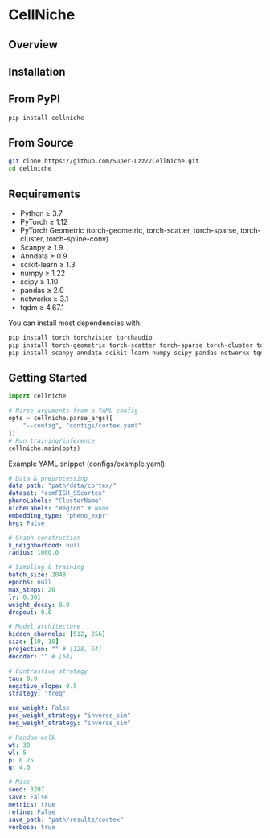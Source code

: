 
# CellNiche

## Overview


## Installation
## From PyPI
```bash
pip install cellniche
```
## From Source
```bash
git clone https://github.com/Super-LzzZ/CellNiche.git
cd cellniche
```

## Requirements
- Python ≥ 3.7  
- PyTorch ≥ 1.12  
- PyTorch Geometric (torch-geometric, torch-scatter, torch-sparse, torch-cluster, torch-spline-conv)  
- Scanpy ≥ 1.9  
- Anndata ≥ 0.9  
- scikit-learn ≥ 1.3  
- numpy ≥ 1.22  
- scipy ≥ 1.10  
- pandas ≥ 2.0  
- networkx ≥ 3.1   
- tqdm ≥ 4.67.1  

You can install most dependencies with:

```bash
pip install torch torchvision torchaudio
pip install torch-geometric torch-scatter torch-sparse torch-cluster torch-spline-conv
pip install scanpy anndata scikit-learn numpy scipy pandas networkx tqdm
```


## Getting Started
```python
import cellniche

# Parse arguments from a YAML config
opts = cellniche.parse_args([
    "--config", "configs/cortex.yaml"
])
# Run training/inference
cellniche.main(opts)

```

Example YAML snippet (configs/example.yaml):
```yaml
# Data & preprocessing
data_path: "path/data/cortex/"
dataset: "osmFISH_SScortex"
phenoLabels: "ClusterName"
nicheLabels: "Region" # None
embedding_type: "pheno_expr"
hvg: False

# Graph construction
k_neighborhood: null
radius: 1000.0

# Sampling & training
batch_size: 2048
epochs: null
max_steps: 20
lr: 0.001
weight_decay: 0.0
dropout: 0.0

# Model architecture
hidden_channels: [512, 256]
size: [10, 10]
projection: "" # [128, 64]
decoder: "" # [64]

# Contrastive strategy
tau: 0.9
negative_slope: 0.5
strategy: "freq"

use_weight: False
pos_weight_strategy: "inverse_sim"
neg_weight_strategy: "inverse_sim"

# Random‐walk
wt: 30
wl: 5
p: 0.25
q: 4.0

# Misc
seed: 3207
save: False
metrics: true
refine: False
save_path: "path/results/cortex"
verbose: true
```
